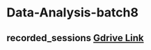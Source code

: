 # Data-Analysis-batch8

## recorded_sessions [Gdrive Link](https://drive.google.com/drive/folders/1E8g-joDclH7LP91tatpISyF0Rk_ycra_?usp=sharing)
